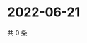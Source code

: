 # 2022-06-21

共 0 条

<!-- BEGIN WEIBO -->
<!-- 最后更新时间 Tue Jun 21 2022 03:11:51 GMT+0800 (China Standard Time) -->

<!-- END WEIBO -->
